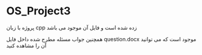 # OS_Project3
پروژه با زبان
cpp
زده شده است و فایل آن موجود می باشد

همچنین جواب مسئله مطرح شده داخل فایل
question.docx
موجود است که می توانید آن را مشاهده کنید
